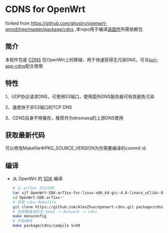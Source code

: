 CDNS for OpenWrt
===
forked from https://github.com/ghostry/openwrt-gmod/tree/master/package/cdns  ,本repo用于编译[该固件][O]所需依赖包

简介
---

本软件包是 [CDNS][1] 在OpenWrt上的移植，用于快速获得无污染DNS，可与[luci-app-cdns][2]配合使用

特性
---

1、UDP协议请求DNS，可使用53端口，使用国外DNS服务器可有效避免污染

2、速度快于非53端口的TCP DNS

3、CDNS自身不带缓存，推荐作为dnsmasq的上游DNS使用

获取最新代码
---
可以修改Makefile中PKG_SOURCE_VERSION为你需要编译的commit id

编译
---

 - 从 OpenWrt 的 [SDK][S] 编译

   ```bash
   # 以 ar71xx 平台为例
   tar xjf OpenWrt-SDK-ar71xx-for-linux-x86_64-gcc-4.8-linaro_uClibc-0.9.33.2.tar.bz2
   cd OpenWrt-SDK-ar71xx-*
   # 获取 cdns Makefile
   git clone https://github.com/AlexZhuo/openwrt-cdns.git package/cdns
   # 选择要编译的包 Gmod -> Network -> cdns
   make menuconfig
   # 开始编译
   make package/cdns/compile V=99
   ```

[O]: http://www.right.com.cn/forum/thread-198649-1-1.html
[1]: https://github.com/semigodking/cdns
[2]: https://github.com/AlexZhuo/luci-app-cdns
[S]: https://wiki.openwrt.org/doc/howto/obtain.firmware.sdk
